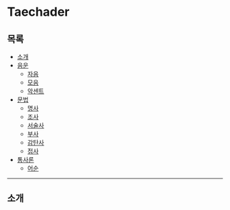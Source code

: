 # Taechader
## 목록
- [소개]()
- [음운](phonology/README.md)
  - [자음](phonology/consonant.md)
  - [모음](phonology/vowel.md)
  - [악센트](phonology/accent.md)
- [문법](grammar/README.md)
  - [명사]()
  - [조사]()
  - [서술사]()
  - [부사]()
  - [감탄사]()
  - [접사]()
- [통사론]()
  - [어순]()

***
## 소개